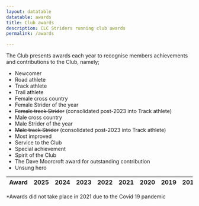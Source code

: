 ```yaml
---
layout: datatable
datatable: awards
title: Club awards
description: CLC Striders running club awards
permalink: /awards

---
```


The Club presents awards each year to recognise members achievements and contributions to the Club, namely;

* Newcomer
* Road athlete
* Track athlete
* Trail athlete
* Female cross country
* Female Strider of the year 
* ~~Female track Strider~~ (consolidated post-2023 into Track athlete)
* Male cross country
* Male Strider of the year
* ~~Male track Strider~~ (consolidated post-2023 into Track athlete)
* Most improved
* Service to the Club
* Special achievement
* Spirit of the Club
* The Dave Moorcroft award for outstanding contribution
* Unsung hero

<table id="site_data_awards" style="width:100%">
    <thead>
        <tr>
            <th data-field="Award">Award</th>
            <th data-field="2025">2025</th>
            <th data-field="2024">2024</th>
            <th data-field="2023">2023</th>
            <th data-field="2022">2022</th>
            <th data-field="2021">2021</th>
            <th data-field="2020">2020</th>
            <th data-field="2019">2019</th>
            <th data-field="2018">2018</th>
            <th data-field="2017">2017</th>
            <th data-field="2016">2016</th>
            <th data-field="2015">2015</th>
            <th data-field="2014">2014</th>
            <th data-field="2013">2013</th>
        </tr>
    </thead>
</table>

*Awards did not take place in 2021 due to the Covid 19 pandemic
